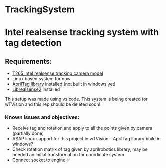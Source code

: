 # TrackingSystem

<h1>Intel realsense tracking system with tag detection</h1>
<h2>Requirements:</h2>

<ul>
  <li><a href="https://www.intelrealsense.com/tracking-camera-t265/">T265 intel realsense tracking camera model</a></li>
  <li>Linux based system for now</li>
  <li><a href="https://github.com/AprilRobotics/apriltag">AprilTag library</a> installed (not built in windows yet)</li>
  <li><a href="https://github.com/IntelRealSense/librealsense">Librealsense2</a> installed</li>
</ul>

This setup was made using vs code.
This system is being created for wTVision and this rep should be deleted soon!

<h3>Known issues and objectives:</h3>
<ul>
<li>Receive tag and rotation and apply to all the points given by camera (partially done)</li>
<li>ASAP linux support for this project in wTVision - AprilTag library build in windows?</li>
<li>Check rotation matrix of tag given by aprilrobotics library, may be needed an initial transformation for coordinate system</li>
<li>Connect socket to engine ✅</li>
</ul>